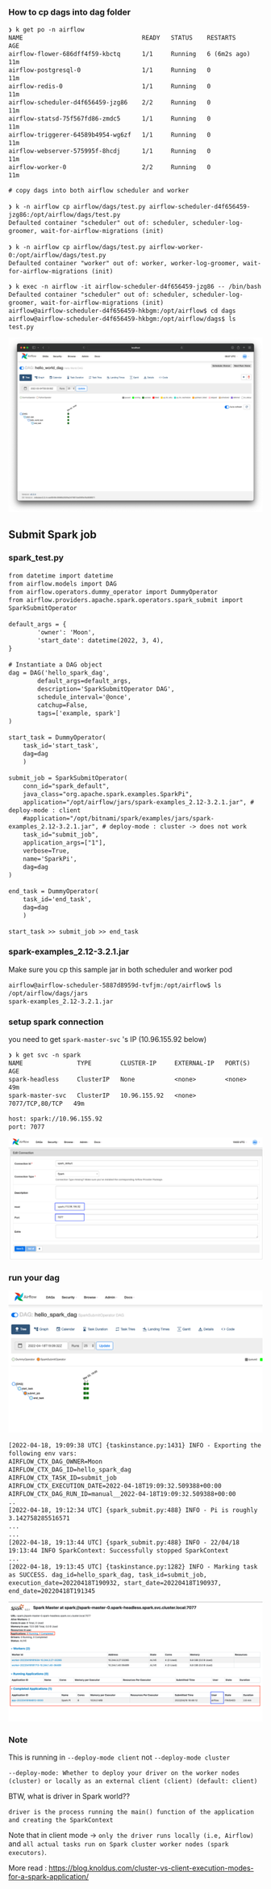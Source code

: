 ### How to cp dags into dag folder
```
❯ k get po -n airflow
NAME                                 READY   STATUS    RESTARTS       AGE
airflow-flower-686dff4f59-kbctq      1/1     Running   6 (6m2s ago)   11m
airflow-postgresql-0                 1/1     Running   0              11m
airflow-redis-0                      1/1     Running   0              11m
airflow-scheduler-d4f656459-jzg86    2/2     Running   0              11m
airflow-statsd-75f567fd86-zmdc5      1/1     Running   0              11m
airflow-triggerer-64589b4954-wg6zf   1/1     Running   0              11m
airflow-webserver-575995f-8hcdj      1/1     Running   0              11m
airflow-worker-0                     2/2     Running   0              11m
```

```
# copy dags into both airflow scheduler and worker

❯ k -n airflow cp airflow/dags/test.py airflow-scheduler-d4f656459-jzg86:/opt/airflow/dags/test.py
Defaulted container "scheduler" out of: scheduler, scheduler-log-groomer, wait-for-airflow-migrations (init)

❯ k -n airflow cp airflow/dags/test.py airflow-worker-0:/opt/airflow/dags/test.py
Defaulted container "worker" out of: worker, worker-log-groomer, wait-for-airflow-migrations (init)
```
```
❯ k exec -n airflow -it airflow-scheduler-d4f656459-jzg86 -- /bin/bash
Defaulted container "scheduler" out of: scheduler, scheduler-log-groomer, wait-for-airflow-migrations (init)
airflow@airflow-scheduler-d4f656459-hkbgm:/opt/airflow$ cd dags
airflow@airflow-scheduler-d4f656459-hkbgm:/opt/airflow/dags$ ls
test.py

```
![Screenshot](images/../../../images/dag_sample.png)

## Submit Spark job
### spark_test.py
```
from datetime import datetime
from airflow.models import DAG
from airflow.operators.dummy_operator import DummyOperator
from airflow.providers.apache.spark.operators.spark_submit import SparkSubmitOperator

default_args = {
		'owner': 'Moon',
		'start_date': datetime(2022, 3, 4),
}

# Instantiate a DAG object
dag = DAG('hello_spark_dag',
		default_args=default_args,
		description='SparkSubmitOperator DAG',
		schedule_interval='@once',
		catchup=False,
		tags=['example, spark']
)

start_task = DummyOperator(
    task_id='start_task',
    dag=dag
    )

submit_job = SparkSubmitOperator(
    conn_id="spark_default",
    java_class="org.apache.spark.examples.SparkPi",
    application="/opt/airflow/jars/spark-examples_2.12-3.2.1.jar", # deploy-mode : client
    #application="/opt/bitnami/spark/examples/jars/spark-examples_2.12-3.2.1.jar", # deploy-mode : cluster -> does not work
    task_id="submit_job",
    application_args=["1"],
    verbose=True,
    name='SparkPi',
    dag=dag
)

end_task = DummyOperator(
    task_id='end_task',
    dag=dag
    )

start_task >> submit_job >> end_task

```

### spark-examples_2.12-3.2.1.jar
Make sure you cp this sample jar in both scheduler and worker pod
```
airflow@airflow-scheduler-5887d8959d-tvfjm:/opt/airflow$ ls /opt/airflow/dags/jars
spark-examples_2.12-3.2.1.jar
```

### setup spark connection
you need to get `spark-master-svc` 's IP (10.96.155.92 below)
```
❯ k get svc -n spark
NAME               TYPE        CLUSTER-IP     EXTERNAL-IP   PORT(S)           AGE
spark-headless     ClusterIP   None           <none>        <none>            49m
spark-master-svc   ClusterIP   10.96.155.92   <none>        7077/TCP,80/TCP   49m
```
```
host: spark://10.96.155.92
port: 7077
```
![Screenshot](../../images/airflow_spark_connection.png)

### run your dag
![Screenshot](../../images/spark_dag_tree.png)
```
[2022-04-18, 19:09:38 UTC] {taskinstance.py:1431} INFO - Exporting the following env vars:
AIRFLOW_CTX_DAG_OWNER=Moon
AIRFLOW_CTX_DAG_ID=hello_spark_dag
AIRFLOW_CTX_TASK_ID=submit_job
AIRFLOW_CTX_EXECUTION_DATE=2022-04-18T19:09:32.509388+00:00
AIRFLOW_CTX_DAG_RUN_ID=manual__2022-04-18T19:09:32.509388+00:00
..
[2022-04-18, 19:12:34 UTC] {spark_submit.py:488} INFO - Pi is roughly 3.142758285516571
...
...
[2022-04-18, 19:13:44 UTC] {spark_submit.py:488} INFO - 22/04/18 19:13:44 INFO SparkContext: Successfully stopped SparkContext
...
[2022-04-18, 19:13:45 UTC] {taskinstance.py:1282} INFO - Marking task as SUCCESS. dag_id=hello_spark_dag, task_id=submit_job, execution_date=20220418T190932, start_date=20220418T190937, end_date=20220418T191345
```
![Screenshot](../../images/spark_gui_after_dag_run.png)

### Note
This is running in `--deploy-mode client` not `--deploy-mode cluster`

```
--deploy-mode: Whether to deploy your driver on the worker nodes (cluster) or locally as an external client (client) (default: client)
```

BTW, what is driver in Spark world??
```
driver is the process running the main() function of the application and creating the SparkContext
```

Note that in client mode -> `only the driver runs locally (i.e, Airflow)` and `all actual tasks run on Spark cluster worker nodes (spark executors)`.


More read : https://blog.knoldus.com/cluster-vs-client-execution-modes-for-a-spark-application/
